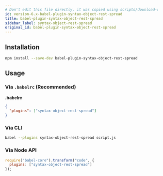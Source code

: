 ```yaml
---
# Don't edit this file directly, it was copied using scripts/download-readmes.js: 
id: version-6.x-babel-plugin-syntax-object-rest-spread
title: babel-plugin-syntax-object-rest-spread
sidebar_label: syntax-object-rest-spread
original_id: babel-plugin-syntax-object-rest-spread
---
```


## Installation

```sh
npm install --save-dev babel-plugin-syntax-object-rest-spread
```

## Usage

### Via `.babelrc` (Recommended)

**.babelrc**

```json
{
  "plugins": ["syntax-object-rest-spread"]
}
```

### Via CLI

```sh
babel --plugins syntax-object-rest-spread script.js
```

### Via Node API

```javascript
require("babel-core").transform("code", {
  plugins: ["syntax-object-rest-spread"]
});
```

